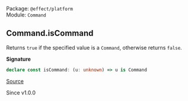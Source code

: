 Package: `@effect/platform`<br />
Module: `Command`<br />

## Command.isCommand

Returns `true` if the specified value is a `Command`, otherwise returns
`false`.

**Signature**

```ts
declare const isCommand: (u: unknown) => u is Command
```

[Source](https://github.com/Effect-TS/effect/tree/main/packages/platform/src/Command.ts#L120)

Since v1.0.0